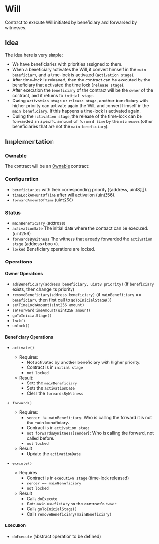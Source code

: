 # Will
Contract to execute Will initiated by beneficiary and forwarded by witnesses.


## Idea

The idea here is very simple:
- We have beneficiaries with priorities assigned to them.
- When a beneficiary activates the Will, it convert himself in the `main beneficiary`, and a time-lock is activated (`activation stage`).
- After time-lock is released, then the contract can be executed by the beneficiary that activated the time lock (`release stage`).
- After execution the `beneficiary` of the contract will be the `owner` of the contract, and it returns to `initial stage`.
- During `activation stage` or `release stage`, another beneficiary with higher priority can activate again the Will, and convert himself in the `main beneficiary`. If this happens a time-lock is activated again.
- During the `activation stage`, the release of the time-lock can be forwarded an specific amount of `forward time` by the `witnesses` (other beneficiaries that are not the `main beneficiary`).

## Implementation

### Ownable
The contract will be an [Ownable](https://docs.openzeppelin.com/contracts/4.x/access-control#ownership-and-ownable) contract:

### Configuration
 - `beneficiaries` with their corresponding priority ({address, uint8}[]).
 - `timeLockAmountOfTime` after will activation (uint256).
 - `forwardAmountOfTime` (uint256)

### Status
- `mainBeneficiary` (address)
- `activationDate` The initial date where the contract can be executed. (uint256)
- `forwardsByWitness` The witness that already forwarded the `activation stage` (address\<bool>).
- `locked` Beneficiary operations are locked.

### Operations
#### Owner Operations
- `addBeneficiary(address beneficiary, uint8 priority)` (if `beneficiary` exists, then change its priority)
- `removeBeneficiary(address beneficiary)` (if `mainBeneficiary` == `beneficiary`, then first call to `goToInicialStage()`)
- `setTimeLockAmount(uint256 amount)`
- `setForwardTimeAmount(uint256 amount)`
- `goToInicialStage()`
- `lock()`
- `unlock()`

#### Beneficiary Operations

- `activate()` 
	- Requires:
		- Not activated by another beneficiary with higher priority.
		- Contract is in `initial stage`
		- `not locked`
	- Result:
		- Sets the `mainBeneficiary`
		- Sets the `activationDate`
		- Clear the `forwardsByWitness`

- `forward()`
	-  Requires:
		- `sender != mainBeneficiary`: Who is calling the forward it is not the main beneficiary.
		- Contract is in `activation stage`
		- `not forwardsByWitness[sender]`: Who is calling the forward, not called before.
		- `not locked`
	- Result
		- Update the `activationDate`

- `execute()` 
	- Requires
		- Contract is in `execution stage` (time-lock released)
		- `sender == mainBeneficiary`
		- `not locked`
	- Result
		- Calls `doExecute`
		- Sets `mainBeneficiary` as the contract's `owner`
		- Calls `goToInicialStage()`
		- Calls `removeBeneficiary(mainBeneficiary)`

#### Execution
- `doExecute` (abstract operation to be defined)
